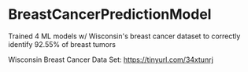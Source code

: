 # BreastCancerPredictionModel

Trained 4 ML models w/ Wisconsin's breast cancer dataset to correctly identify 92.55% of breast tumors

Wisconsin Breast Cancer Data Set: https://tinyurl.com/34xtunrj
